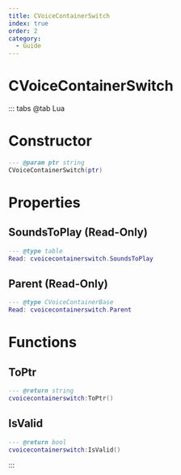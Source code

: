 ```yaml
---
title: CVoiceContainerSwitch
index: true
order: 2
category:
  - Guide
---
```


# CVoiceContainerSwitch

::: tabs
@tab Lua
# Constructor
```lua
--- @param ptr string
CVoiceContainerSwitch(ptr)
```
# Properties
## SoundsToPlay (Read-Only)
```lua
--- @type table
Read: cvoicecontainerswitch.SoundsToPlay
```
## Parent (Read-Only)
```lua
--- @type CVoiceContainerBase
Read: cvoicecontainerswitch.Parent
```
# Functions
## ToPtr
```lua
--- @return string
cvoicecontainerswitch:ToPtr()
```
## IsValid
```lua
--- @return bool
cvoicecontainerswitch:IsValid()
```

:::